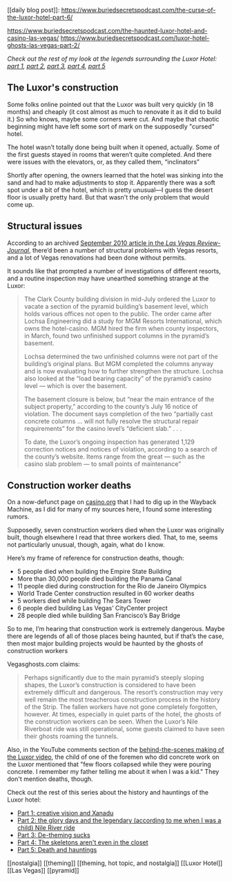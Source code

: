 [[daily blog post]]: https://www.buriedsecretspodcast.com/the-curse-of-the-luxor-hotel-part-6/

https://www.buriedsecretspodcast.com/the-haunted-luxor-hotel-and-casino-las-vegas/
https://www.buriedsecretspodcast.com/luxor-hotel-ghosts-las-vegas-part-2/

*Check out the rest of my look at the legends surrounding the Luxor Hotel: [part 1](https://www.buriedsecretspodcast.com/the-curse-of-the-luxor-hotel-part-1/), [part 2](https://www.buriedsecretspodcast.com/the-curse-of-the-luxor-hotel-part-2/), [part 3](https://www.buriedsecretspodcast.com/the-curse-of-the-luxor-hotel-part-3/), [part 4](https://www.buriedsecretspodcast.com/the-curse-of-the-luxor-hotel-part-4/), [part 5](https://www.buriedsecretspodcast.com/the-curse-of-the-luxor-hotel-part-5/)*

## The Luxor's construction
Some folks online pointed out that the Luxor was built very quickly (in 18 months) and cheaply (it cost almost as much to renovate it as it did to build it.) So who knows, maybe some corners were cut. And maybe that chaotic beginning might have left some sort of mark on the supposedly "cursed" hotel.

The hotel wasn’t totally done being built when it opened, actually. Some of the first guests stayed in rooms that weren’t quite completed. And there were issues with the elevators, or, as they called them, “inclinators”

Shortly after opening, the owners learned that the hotel was sinking into the sand and had to make adjustments to stop it. Apparently there was a soft spot under a bit of the hotel, which is pretty unusual—I guess the desert floor is usually pretty hard. But that wasn't the only problem that would come up.

## Structural issues
According to an archived [September 2010 article in the *Las Vegas Review-Journal*](http://www.reviewjournal.com/business/luxors-floor-under-review), there’d been a number of structural problems with Vegas resorts, and a lot of Vegas renovations had been done without permits.

It sounds like that prompted a number of investigations of different resorts, and a routine inspection may have unearthed something strange at the Luxor:

> The Clark County building division in mid-July ordered the Luxor to vacate a section of the pyramid building’s basement level, which holds various offices not open to the public. The order came after Lochsa Engineering did a study for MGM Resorts International, which owns the hotel-casino. MGM hired the firm when county inspectors, in March, found two unfinished support columns in the pyramid’s basement.
> 
> Lochsa determined the two unfinished columns were not part of the building’s original plans. But MGM completed the columns anyway and is now evaluating how to further strengthen the structure. Lochsa also looked at the “load bearing capacity” of the pyramid’s casino level — which is over the basement.
> 
> The basement closure is below, but “near the main entrance of the subject property,” according to the county’s July 16 notice of violation. The document says completion of the two “partially cast concrete columns … will not fully resolve the structural repair requirements” for the casino level’s “deficient slab.” . . .
> 
> To date, the Luxor’s ongoing inspection has generated 1,129 correction notices and notices of violation, according to a search of the county’s website. Items range from the great — such as the casino slab problem — to small points of maintenance”

## Construction worker deaths
On a now-defunct page on [casino.org](https://web.archive.org/web/20190803113506/https://www.casino.org/blog/deaths-in-luxor/) that I had to dig up in the Wayback Machine, as I did for many of my sources here, I found some interesting rumors.

Supposedly, seven construction workers died when the Luxor was originally built, though elsewhere I read that three workers died. That, to me, seems not particularly unusual, though, again, what do I know.

Here’s my frame of reference for construction deaths, though:
- 5 people died when building the Empire State Building
- More than 30,000 people died building the Panama Canal
- 11 people died during construction for the Rio de Janeiro Olympics
- World Trade Center construction resulted in 60 worker deaths
- 5 workers died while building The Sears Tower
- 6 people died building Las Vegas’ CityCenter project
- 28 people died while building San Francisco’s Bay Bridge

So to me, I’m hearing that construction work is extremely dangerous. Maybe there are legends of all of those places being haunted, but if that’s the case, then most major building projects would be haunted by the ghosts of construction workers

Vegasghosts.com claims:

>Perhaps significantly due to the main pyramid’s steeply sloping shapes, the Luxor’s construction is considered to have been extremely difficult and dangerous. The resort’s construction may very well remain the most treacherous construction process in the history of the Strip. The fallen workers have not gone completely forgotten, however. At times, especially in quiet parts of the hotel, the ghosts of the construction workers can be seen. When the Luxor’s Nile Riverboat ride was still operational, some guests claimed to have seen their ghosts roaming the tunnels.

Also, in the YouTube comments section of the [behind-the-scenes making of the Luxor video](https://www.youtube.com/watch?v=EwB14kIEI2A), the child of one of the foremen who did concrete work on the Luxor mentioned that "few floors collapsed while they were pouring concrete. I remember my father telling me about it when I was a kid." They don't mention deaths, though.

Check out the rest of this series about the history and hauntings of the Luxor hotel:
- [Part 1: creative vision and Xanadu](https://www.buriedsecretspodcast.com/the-curse-of-the-luxor-hotel-part-1/)
- [Part 2: the glory days and the legendary (according to me when I was a child) Nile River ride](https://www.buriedsecretspodcast.com/the-curse-of-the-luxor-hotel-part-2/)
- [Part 3: De-theming sucks](https://www.buriedsecretspodcast.com/the-curse-of-the-luxor-hotel-part-3/)
- [Part 4: The skeletons aren't even in the closet](https://www.buriedsecretspodcast.com/the-curse-of-the-luxor-hotel-part-4/)
- [Part 5: Death and hauntings](https://www.buriedsecretspodcast.com/the-curse-of-the-luxor-hotel-part-5/)


[[nostalgia]]
[[theming]]
[[theming, hot topic, and nostalgia]]
[[Luxor Hotel]]
[[Las Vegas]]
[[pyramid]]